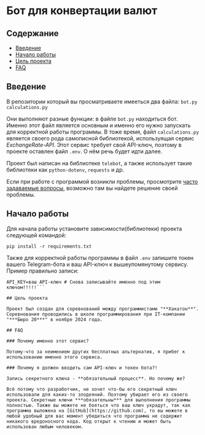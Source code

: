 # Бот для конвертации валют

## Содержание

- [Введение](#введение)
- [Начало работы](#начало-работы)
- [Цель проекта](#цель-проекта)
- [FAQ](#faq)

## Введение

В репозитории который вы просматриваете имееться два файла: `bot.py` `calculations.py`

Они выполняют разные функции: в файле `bot.py` находиться бот. Именно этот файл является основным и именно его нужно запускать для корректной работы программы. В тоже время, файл `calculations.py` является своего рода самописной библиотекой, используящая сервис *ExchangeRate-API*. Этот сервис требует свой API-ключ, поэтому в проекте оставлен файл `.env`. О нём речь будет идти далее.

Проект был написан на библиотеке `telebot`, а также использует такие библиотеки как `python-dotenv`, `requests` и др.

Если при работе с программой возникли проблемы, просмотрите [часто задаваемые вопросы](#faq), возможно там вы найдете решение своей проблемы.

## Начало работы

Для начала работы установите зависимости(библиотеки) проекта следующей командой:

```pip install -r requirements.txt```

Также для корректной работы программы в файл `.env` запишите токен вашего Telegram-бота и ваш API-ключ к вышеупомянутому сервису. Пример правильно записи:

```TG_BOT_TOKEN=ваш токен # Обязательно записывайте именно под ключом TG_BOT_TOKEN!!!!
API_KEY=ваш API-ключ # Снова записывайте именно под этим ключом!!!!!``` 

## Цель проекта

Проект был создан для соревнований между программистами "**Хакатон**". Соревнования проводились в школе программирования при IT-компании "***Бюро 20***" в ноябре 2024 года.

## FAQ

### Почему именно этот сервис?

Потому-что за неимением других бесплатных альтернатив, я прибег к использованию именно этого сервиса.

### Почему я должен вводить сам API-ключ и токен бота?!

Запись секретного ключа - **обязательный процесс**. Но почему же?

Всё потому что разработчик, не хочет что-бы его секретный ключ использовали для каких-то злодеяний. Поэтому убирает его из своего проекта. Секретные ключи ***обязательны*** для выполнения программы полностью. Также вы можете не бояться что ваш ключ украдут, так как программа выложена на [GitHub](https://github.com), то вы можете в любой удобный для вас момент убедиться что программа не содержит никакого вредоносного кода. Код открыт к чтению и может быть использован любым человеком.
